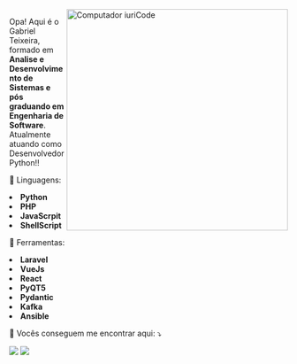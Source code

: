 <img src="https://raw.githubusercontent.com/MicaelliMedeiros/micaellimedeiros/master/image/computer-illustration.png" min-width="400px" max-width="400px" width="400px" align="right" alt="Computador iuriCode">

<p align="left"> 
  Opa! Aqui é o Gabriel Teixeira, formado em <strong>Analise e Desenvolvimento de Sistemas e pós graduando em Engenharia de Software</strong>.<br>
  Atualmente atuando como Desenvolvedor Python!!
</p>

<p align="left">
  🦄 Linguagens: <li><strong>Python</strong></li>
  <li><strong>PHP</strong></li>
  <li><strong>JavaScrpit</strong></li>
  <li><strong>ShellScript</strong></li>
 </p>

<p align="left">
  💼 Ferramentas: 
  <li><strong>Laravel</strong></li>
  <li><strong>VueJs</strong></li>
  <li><strong>React</strong></li>
  <li><strong>PyQT5</strong></li>
  <li><strong>Pydantic</strong></li>
  <li><strong>Kafka</strong></li>
  <li><strong>Ansible</strong></li>
</p>

<p align="left">
  💌 Vocês conseguem me encontrar aqui: ⤵️
</p>

<p align="left">
  <a href="#" alt="Gmail">
  <img src="https://img.shields.io/badge/-Gmail-FF0000?style=flat-square&labelColor=FF0000&logo=gmail&logoColor=white&link=gabrielpt25@gmail.com" /></a>

  <a href="#" alt="Linkedin">
  <img src="https://img.shields.io/badge/-Linkedin-0e76a8?style=flat-square&logo=Linkedin&logoColor=white&link=https://www.linkedin.com/in/gabrielpteixeira/" /></a>


